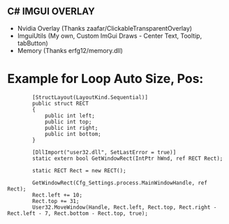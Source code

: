## C# IMGUI OVERLAY
- Nvidia Overlay (Thanks zaafar/ClickableTransparentOverlay)
- ImguiUtils (My own, Custom ImGui Draws - Center Text, Tooltip, tabButton)
- Memory (Thanks erfg12/memory.dll)

# Example for Loop Auto Size, Pos:
```
        [StructLayout(LayoutKind.Sequential)]
        public struct RECT
        {
            public int left;
            public int top;
            public int right;
            public int bottom;
        }

        [DllImport("user32.dll", SetLastError = true)]
        static extern bool GetWindowRect(IntPtr hWnd, ref RECT Rect);

        static RECT Rect = new RECT();

        GetWindowRect(Cfg_Settings.process.MainWindowHandle, ref Rect);
        Rect.left += 10;
        Rect.top += 31;
        User32.MoveWindow(Handle, Rect.left, Rect.top, Rect.right - Rect.left - 7, Rect.bottom - Rect.top, true);
```
